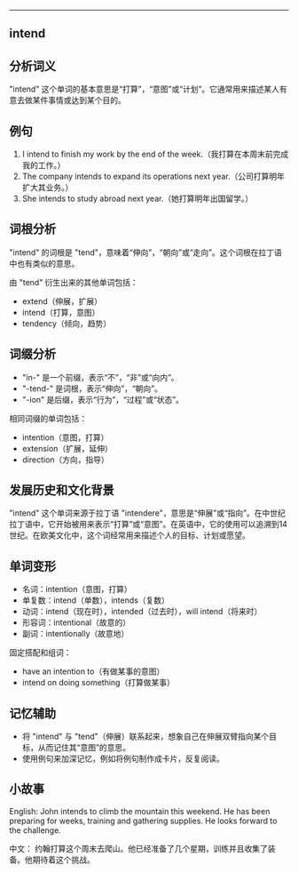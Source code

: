 
---------------
## intend
## 分析词义
"intend" 这个单词的基本意思是“打算”，“意图”或“计划”。它通常用来描述某人有意去做某件事情或达到某个目的。

## 例句
1. I intend to finish my work by the end of the week.（我打算在本周末前完成我的工作。）
2. The company intends to expand its operations next year.（公司打算明年扩大其业务。）
3. She intends to study abroad next year.（她打算明年出国留学。）

## 词根分析
"intend" 的词根是 "tend"，意味着“伸向”，“朝向”或“走向”。这个词根在拉丁语中也有类似的意思。

由 "tend" 衍生出来的其他单词包括：
- extend（伸展，扩展）
- intend（打算，意图）
- tendency（倾向，趋势）

## 词缀分析
- "in-" 是一个前缀，表示“不”，“非”或“向内”。
- "-tend-" 是词根，表示“伸向”，“朝向”。
- "-ion" 是后缀，表示“行为”，“过程”或“状态”。

相同词缀的单词包括：
- intention（意图，打算）
- extension（扩展，延伸）
- direction（方向，指导）

## 发展历史和文化背景
"intend" 这个单词来源于拉丁语 "intendere"，意思是“伸展”或“指向”。在中世纪拉丁语中，它开始被用来表示“打算”或“意图”。在英语中，它的使用可以追溯到14世纪。在欧美文化中，这个词经常用来描述个人的目标、计划或愿望。

## 单词变形
- 名词：intention（意图，打算）
- 单复数：intend（单数），intends（复数）
- 动词：intend（现在时），intended（过去时），will intend（将来时）
- 形容词：intentional（故意的）
- 副词：intentionally（故意地）

固定搭配和组词：
- have an intention to（有做某事的意图）
- intend on doing something（打算做某事）

## 记忆辅助
- 将 "intend" 与 "tend"（伸展）联系起来，想象自己在伸展双臂指向某个目标，从而记住其“意图”的意思。
- 使用例句来加深记忆，例如将例句制作成卡片，反复阅读。

## 小故事
English:
John intends to climb the mountain this weekend. He has been preparing for weeks, training and gathering supplies. He looks forward to the challenge.

中文：
约翰打算这个周末去爬山。他已经准备了几个星期，训练并且收集了装备。他期待着这个挑战。

